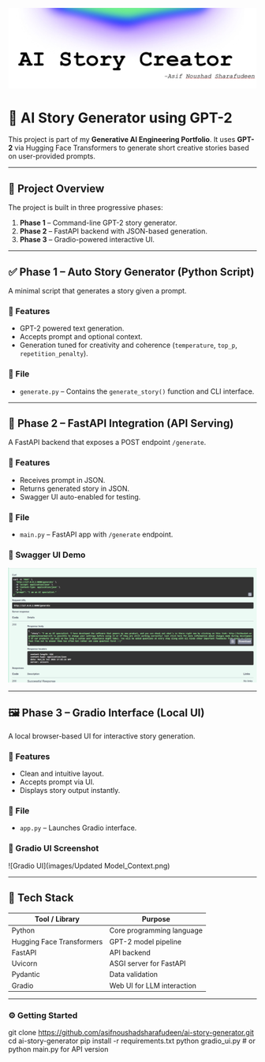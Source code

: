![Cover Image](images/cover.png)
# 🤖 AI Story Generator using GPT-2

This project is part of my **Generative AI Engineering Portfolio**. It uses **GPT-2** via Hugging Face Transformers to generate short creative stories based on user-provided prompts.

---

## 📌 Project Overview

The project is built in three progressive phases:

1. **Phase 1** – Command-line GPT-2 story generator.
2. **Phase 2** – FastAPI backend with JSON-based generation.
3. **Phase 3** – Gradio-powered interactive UI.

---

## ✅ Phase 1 – Auto Story Generator (Python Script)

A minimal script that generates a story given a prompt.

### 🔧 Features
- GPT-2 powered text generation.
- Accepts prompt and optional context.
- Generation tuned for creativity and coherence (`temperature`, `top_p`, `repetition_penalty`).

### 📁 File
- `generate.py` – Contains the `generate_story()` function and CLI interface.

---

## 🚀 Phase 2 – FastAPI Integration (API Serving)

A FastAPI backend that exposes a POST endpoint `/generate`.

### 🔧 Features
- Receives prompt in JSON.
- Returns generated story in JSON.
- Swagger UI auto-enabled for testing.

### 📁 File
- `main.py` – FastAPI app with `/generate` endpoint.

### 📸 Swagger UI Demo

![Swagger UI Screenshot](images/swagger_ui.png)

---

## 🖼️ Phase 3 – Gradio Interface (Local UI)

A local browser-based UI for interactive story generation.

### 🔧 Features
- Clean and intuitive layout.
- Accepts prompt via UI.
- Displays story output instantly.

### 📁 File
- `app.py` – Launches Gradio interface.

### 📸 Gradio UI Screenshot

![Gradio UI](images/Updated Model_Context.png)

---

## 🧠 Tech Stack

| Tool / Library              | Purpose                                |
|-----------------------------|----------------------------------------|
| Python                      | Core programming language              |
| Hugging Face Transformers   | GPT-2 model pipeline                   |
| FastAPI                     | API backend                            |
| Uvicorn                     | ASGI server for FastAPI                |
| Pydantic                    | Data validation                        |
| Gradio                      | Web UI for LLM interaction             |

---

### ⚙️ Getting Started

git clone https://github.com/asifnoushadsharafudeen/ai-story-generator.git
cd ai-story-generator
pip install -r requirements.txt
python gradio_ui.py  # or python main.py for API version
